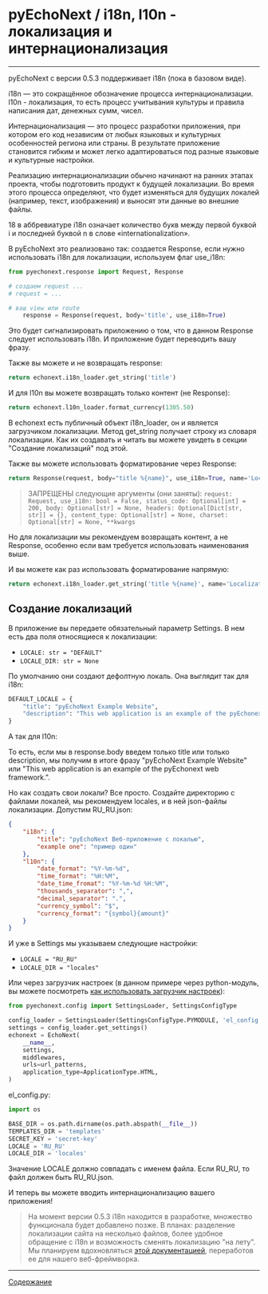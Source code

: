 # pyEchoNext / i18n, l10n - локализация и интернационализация

---

pyEchoNext с версии 0.5.3 поддерживает i18n (пока в базовом виде).

i18n — это сокращённое обозначение процесса интернационализации.
l10n - локализация, то есть процесс учитывания культуры и правила написания дат, денежных сумм, чисел.

Интернационализация — это процесс разработки приложения, при котором его код независим от любых языковых и культурных особенностей региона или страны. В результате приложение становится гибким и может легко адаптироваться под разные языковые и культурные настройки.

Реализацию интернационализации обычно начинают на ранних этапах проекта, чтобы подготовить продукт к будущей локализации. Во время этого процесса определяют, что будет изменяться для будущих локалей (например, текст, изображения) и выносят эти данные во внешние файлы.

18 в аббревиатуре i18n означает количество букв между первой буквой i и последней буквой n в слове «internationalization».

В pyEchoNext это реализовано так: создается Response, если нужно использовать i18n для локализации, используем флаг use_i18n: 

```python
from pyechonext.response import Request, Response

# создаем request ...
# request = ...

# ваш view или route
	response = Response(request, body='title', use_i18n=True)
```

Это будет сигнализировать приложению о том, что в данном Response следует использовать i18n. И приложение будет переводить вашу фразу.

Также вы можете и не возвращать response:

```python
return echonext.i18n_loader.get_string('title')
```

И для l10n вы можете возвращать только контент (не Response):

```python
return echonext.l10n_loader.format_currency(1305.50)
```

В echonext есть публичный объект i18n_loader, он и является загрузчиком локализации. Метод get_string получает строку из словаря локализации. Как их создавать и читать вы можете увидеть в секции "Создание локализаций" под этой.

Также вы можете использовать форматирование через Response:

```python
return Response(request, body="title %{name}", use_i18n=True, name='Localization site')
```

 > ЗАПРЕЩЕНЫ следующие аргументы (они заняты): `request: Request, use_i18n: bool = False, status_code: Optional[int] = 200, body: Optional[str] = None, headers: Optional[Dict[str, str]] = {}, content_type: Optional[str] = None, charset: Optional[str] = None, **kwargs`

Но для локализации мы рекомендуем возвращать контент, а не Response, особенно если вам требуется использовать наименования выше.

И вы можете как раз использовать форматирование напрямую:

```python
return echonext.i18n_loader.get_string('title %{name}', name='Localization Site')
``` 

## Создание локализаций
В приложение вы передаете обязательный параметр Settings. В нем есть два поля относящиеся к локализации:

 + `LOCALE: str = "DEFAULT"`
 + `LOCALE_DIR: str = None`

По умолчанию они создают дефолтную локаль. Она выглядит так для i18n:

```python
DEFAULT_LOCALE = {
	"title": "pyEchoNext Example Website",
	"description": "This web application is an example of the pyEchonext web framework.",
}
```

А так для l10n:

То есть, если мы в response.body введем только title или только description, мы получим в итоге фразу "pyEchoNext Example Website" или "This web application is an example of the pyEchonext web framework.".

Но как создать свои локали? Все просто. Создайте директорию с файлами локалей, мы рекомендуем locales, и в ней json-файлы локализации. Допустим RU_RU.json:

```json
{
	"i18n": {
		"title": "pyEchoNext Веб-приложение с локалью",
		"example one": "пример один"
	},
	"l10n": {
		"date_format": "%Y-%m-%d",
		"time_format": "%H:%M",
		"date_time_fromat": "%Y-%m-%d %H:%M",
		"thousands_separator": ",",
		"decimal_separator": ".",
		"currency_symbol": "$",
		"currency_format": "{symbol}{amount}"
	}
}
```

И уже в Settings мы указываем следующие настройки:

 + `LOCALE = "RU_RU"`
 + `LOCALE_DIR = "locales"`

Или через загрузчик настроек (в данном примере через python-модуль, вы можете посмотреть [как использовать загрузчик настроек](./webapp_creation.md)):

```python
from pyechonext.config import SettingsLoader, SettingsConfigType

config_loader = SettingsLoader(SettingsConfigType.PYMODULE, 'el_config.py')
settings = config_loader.get_settings()
echonext = EchoNext(
	__name__,
	settings,
	middlewares,
	urls=url_patterns,
	application_type=ApplicationType.HTML,
)
```

el_config.py:

```python
import os

BASE_DIR = os.path.dirname(os.path.abspath(__file__))
TEMPLATES_DIR = 'templates'
SECRET_KEY = 'secret-key'
LOCALE = 'RU_RU'
LOCALE_DIR = 'locales'
```

Значение LOCALE должно совпадать с именем файла. Если RU_RU, то файл должен быть RU_RU.json.

И теперь вы можете вводить интернационализацию вашего приложения!

 > На момент версии 0.5.3 i18n находится в разработке, множество функционала будет добавлено позже. В планах: разделение локализации сайта на несколько файлов, более удобное обращение с i18n и возможность сменять локализацию "на лету". Мы планируем вдохновляться [этой документацией](https://developer.mozilla.org/ru/docs/Mozilla/Add-ons/WebExtensions/Internationalization), переработов ее для нашего веб-фреймворка.

---

[Содержание](./index.md)
